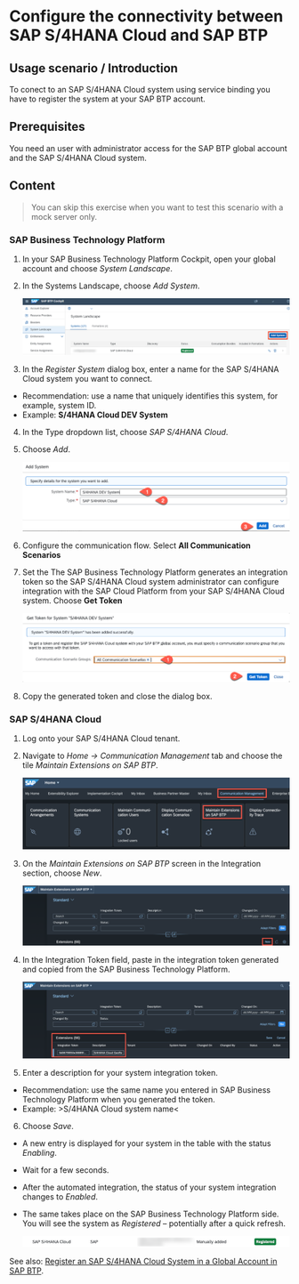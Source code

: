 # Configure the connectivity between SAP S/4HANA Cloud and SAP BTP

## Usage scenario / Introduction 

To conect to an SAP S/4HANA Cloud system using service binding you have to register the system at your SAP BTP account.

## Prerequisites
You need an user with administrator access for the SAP BTP global account and the SAP S/4HANA Cloud system.

## Content

> You can skip this exercise when you want to test this scenario with a mock server only.

### SAP Business Technology Platform

1. In your SAP Business Technology Platform Cockpit, open your global account and choose
*System Landscape*.

2. In the Systems Landscape, choose *Add System*.


   ![Register System](./images/setup1.png)


3. In the *Register System* dialog box, enter a name for the SAP S/4HANA Cloud system you want to connect.

- Recommendation: use a name that uniquely identifies this system, for example, system ID.
- Example: **S/4HANA Cloud DEV System**

4. In the Type dropdown list, choose *SAP S/4HANA Cloud*.

5. Choose *Add*.

   ![Choose Add](./images/add-system02.png)

6. Configure the communication flow. Select **All Communication Scenarios**

7. Set the The SAP Business Technology Platform generates an integration token so the SAP S/4HANA Cloud system administrator can configure integration with the SAP Cloud Platform from your SAP S/4HANA Cloud system. Choose **Get Token** 

   ![Get Token](./images/add-system03.png)

8. Copy the generated token and close the dialog box.

  

### SAP S/4HANA Cloud

1. Log onto your SAP S/4HANA Cloud tenant.

2. Navigate to *Home -> Communication Management* tab and choose the tile *Maintain Extensions on SAP BTP*.

   ![Maintain](./images/setup4.png)

3. On the *Maintain Extensions on SAP BTP* screen in the Integration section, choose *New*.

   ![New](./images/setup5.png)

4. In the Integration Token field, paste in the integration token generated and copied from the SAP Business Technology Platform.

      ![Paste](./images/setup6.png)

5. Enter a description for your system integration token.

- Recommendation: use the same name you entered in SAP Business Technology Platform when you generated the token.
- Example: >S/4HANA Cloud system name<

6. Choose *Save*.

- A new entry is displayed for your system in the table with the status *Enabling*.
- Wait for a few seconds.
- After the automated integration, the status of your system integration changes to *Enabled*.
- The same takes place on the SAP Business Technology Platform side. You will see the system as *Registered* – potentially after a quick refresh.

   ![Registerd](./images/setup3.3.png)


See also: [Register an SAP S/4HANA Cloud System in a Global Account in SAP BTP](https://help.sap.com/viewer/65de2977205c403bbc107264b8eccf4b/Cloud/en-US/28171b629f3549af8c1d66d7c8de5e18.html).